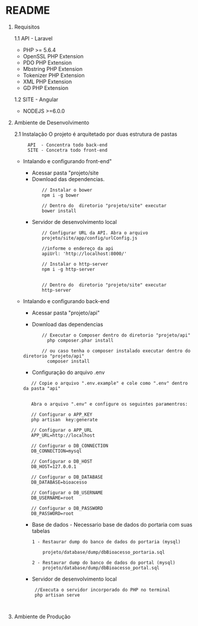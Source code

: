 # README #
1. Requisitos

    1.1 API - Laravel
    * PHP >= 5.6.4
    * OpenSSL PHP Extension
    * PDO PHP Extension
    * Mbstring PHP Extension
    * Tokenizer PHP Extension
    * XML PHP Extension
    * GD PHP Extension

    1.2 SITE - Angular 
    * NODEJS >=6.0.0
2. Ambiente de Desenvolvimento
    
    2.1 Instalação
        O projeto é arquitetado por duas estrutura de pastas
            
            API  - Concentra todo back-end
            SITE - Concetra todo front-end
            
      * Intalando e configurando front-end"
        
        * Acessar pasta "projeto/site
        * Download das dependencias.
         ```
                // Instalar o bower
                npm i -g bower
                 
                // Dentro do  diretorio "projeto/site" executar
                bower install     
          ```
        * Servidor de desenvolvimento local
         ```
                // Configurar URL da API. Abra o arquivo
                projeto/site/app/config/urlConfig.js
                                
                //informe o endereço da api
                apiUrl: 'http://localhost:8000/'
                
                // Instalar o http-server
                npm i -g http-server
         
                
                // Dentro do  diretorio "projeto/site" executar
                http-server
         
         ```
        
      * Intalando e configurando back-end 
        
        * Acessar pasta "projeto/api"
      
        * Download das dependencias
         ```
                // Executar o Composer dentro do diretorio "projeto/api"
                  php composer.phar install
                
                // ou caso tenha o composer instalado executar dentro do diretorio "projeto/api"
                  composer install
         ```
        * Configuração do arquivo .env 
         ```
            // Copie o arquivo ".env.example" e cole como ".env" dentro da pasta "api"
         
            
            Abra o arquivo ".env" e configure os seguintes paramentros:
            
            // Configurar o APP_KEY
            php artisan  key:generate 
            
            // Configurar o APP_URL
            APP_URL=http://localhost
            
            // Configurar o DB_CONNECTION
            DB_CONNECTION=mysql
            
            // Configurar o DB_HOST
            DB_HOST=127.0.0.1
            
            // Configurar o DB_DATABASE
            DB_DATABASE=bioacesso
            
            // Configurar o DB_USERNAME
            DB_USERNAME=root
            
            // Configurar o DB_PASSWORD
            DB_PASSWORD=root
         ```
        * Base de dados - Necessario base de dados do portaria com suas tabelas
            ```
            1 - Restaurar dump do banco de dados do portaria (mysql) 
                
                projeto/database/dump/dbBioacesso_portaria.sql
          
            2 - Restaurar dump do banco de dados do portal (mysql)
                projeto/database/dump/dbBioacesso_portal.sql
            
            ```
         *  Servidor de desenvolvimento local 
            ```
             //Executa o servidor incorporado do PHP no terminal
             php artisan serve
             
 
             ```
3. Ambiente de Produção

